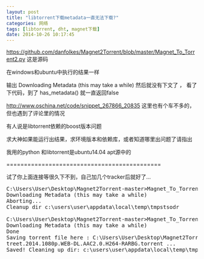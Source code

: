 ```yaml
---
layout: post
title: "libtorrent下载metadata一直无法下载?"
categories: 网络
tags: [libtorrent, dht, magnet下载]
date: 2014-10-26 10:17:45
---
```


https://github.com/danfolkes/Magnet2Torrent/blob/master/Magnet_To_Torrent2.py 这是源码

在windows和ubuntu中执行的结果一样 

输出 Downloading Metadata (this may take a while)  然后就没有下文了 ， 看了下代码，到了 has_metadata() 就一直返回false

http://www.oschina.net/code/snippet_267866_20835 这里也有个车不多的，但也遇到了评论里的情况

有人说是libtorrent依赖的boost版本问题

求大神如果能运行出结果，求环境版本和依赖库，或者知道哪里出问题了请指出

我用的python 和libtorrent是ubuntu14.04 apt源中的


============================================

试了你上面连接等很久下不到，自己加几个tracker后就好了...

<pre>
C:\Users\User\Desktop\Magnet2Torrent-master>Magnet_To_Torrent2.py "magnet:?xt=urn:btih:2BAF09E4FD7853F6355064B1DA077B7FFE556594"
Downloading Metadata (this may take a while)
Aborting...
Cleanup dir c:\users\user\appdata\local\temp\tmpstsodr

C:\Users\User\Desktop\Magnet2Torrent-master>Magnet_To_Torrent2.py "magnet:?xt=urn:btih:2BAF09E4FD7853F6355064B1DA077B7FFE556594&tr=http%3a%2f%2ftracker.ktxp.com%3a6868%2fannounce&tr=http%3a%2f%2ftracker.ktxp.com%3a7070%2fannounce&tr=udp%3a%2f%2ftracker.openbittorrent.com%3a80%2fannounce&tr=udp%3a%2f%2ftracker.publicbt.com%3a80%2fannounce&tr=udp%3a%2f%2ftracker.prq.to%3a80%2fannounce&tr=http%3a%2f%2fshare.camoe.cn%3a8080%2fannounce&tr=http%3a%2f%2ft2.popgo.org%3a7456%2fannonce"
Downloading Metadata (this may take a while)
Done
Saving torrent file here : C:\Users\User\Desktop\Magnet2Torrent-master\22.Jump.S
treet.2014.1080p.WEB-DL.AAC2.0.H264-RARBG.torrent ...
Saved! Cleaning up dir: c:\users\user\appdata\local\temp\tmp9rbyei

</pre>
